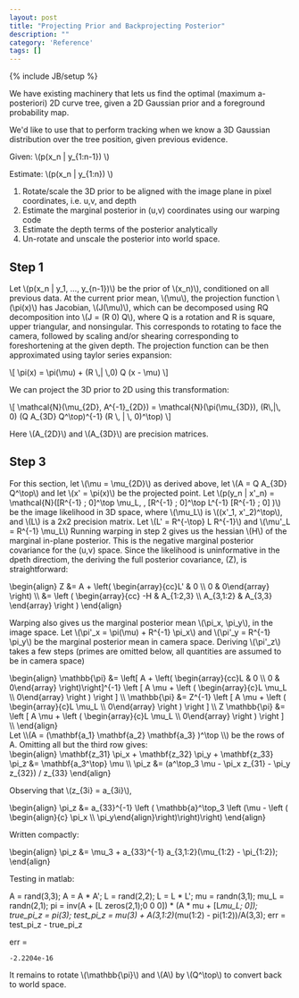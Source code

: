 ```yaml
---
layout: post
title: "Projecting Prior and Backprojecting Posterior"
description: ""
category: 'Reference'
tags: []
---
```

{% include JB/setup %}

We have existing machinery that lets us find the optimal (maximum a-posteriori) 2D curve tree, given a 2D Gaussian prior and a foreground probability map.

We'd like to use that to perform tracking when we know a 3D Gaussian distribution over the tree position, given previous evidence.  
 
Given: \\(p(x_n | y_{1:n-1}) \\) 

Estimate: \\(p(x_n | y_{1:n}) \\)


1. Rotate/scale the 3D prior to be aligned with the image plane in pixel coordinates, i.e. u,v, and depth
2. Estimate the marginal posterior in (u,v) coordinates using our warping code
3. Estimate the depth terms of the posterior analytically
4. Un-rotate and unscale the posterior into world space.

Step 1
-----------

Let \\(p(x_n | y_1, ..., y_{n-1})\\) be the prior of \\(x_n)\\), conditioned on all previous data.  At the current prior mean, \\(\mu\\), the projection function \\(\pi(x)\\) has Jacobian, \\(J(\mu)\\), which can be decomposed using RQ decomposition into \\(J = (R 0) Q\\), where Q is a rotation and R is square, upper triangular, and nonsingular.  This corresponds to rotating to face the camera, followed by scaling and/or shearing corresponding to foreshortening at the given depth.  The projection function can be then approximated using taylor series expansion:
  
<div>
\[
  \pi(x) = \pi(\mu) + (R \,| \,0) Q (x - \mu)
  \]
</div>

We can project the 3D prior to 2D using this transformation:
  
<div>
\[
  \mathcal{N}(\mu_{2D}, A^{-1}_{2D}) = \mathcal{N}(\pi(\mu_{3D}), (R\,|\, 0) (Q A_{3D} Q^\top)^{-1} (R \, | \, 0)^\top)
  \]
</div>

Here \\(A\_{2D}\\) and \\(A\_{3D}\\) are precision matrices.

Step 3
---------

For this section, let \\(\mu = \mu\_{2D}\\) as derived above, let \\(A = Q A\_{3D} Q^\top\\)  and let \\(x' = \pi(x)\\) be the projected point.
Let \\(p(y\_n | x'\_n) = \mathcal{N}([R^{-1} \; 0]^\top \mu\_L, \, [R^{-1} \;  0]^\top L^{-1} [R^{-1} \; 0] )\\) be the image likelihood in 3D space, where \\(\mu\_L\\) is \\((x'\_1, x'\_2)^\top\\), and \\(L\\) is a 2x2 precision matrix.  Let \\(L' = R^{-\top} L R^{-1}\\) and \\(\mu'\_L = R^{-1} \mu\_L\\) Running warping in step 2 gives us the hessian \\(H\\) of the marginal in-plane posterior.  This is the negative marginal posterior covariance for the (u,v) space.  Since the likelihood is uninformative in the dpeth directiom, the deriving the full posterior covariance, \(Z\), is straightforward:

<div>
\begin{align}
      Z &= A + \left( \begin{array}{cc}L' & 0 \\ 0 & 0\end{array} \right)  \\
       &= \left ( \begin{array}{cc} -H & A_{1:2,3} \\ A_{3,1:2} & A_{3,3} \end{array} \right )
\end{align}
</div>

Warping also gives us the marginal posterior mean \\(\pi\_x, \pi\_y\\), in the image space.  Let \\(\pi'\_x = \pi(\mu) + R^{-1} \pi\_x\\) and \\(\pi'\_y = R^{-1} \pi\_y\\) be the marginal posterior mean in camera space.  Deriving \\(\pi'\_z\\) takes a few steps  (primes are omitted below, all quantities are assumed to be in camera space)

<div>
\begin{align}
      \mathbb{\pi} &= \left[ A + \left( \begin{array}{cc}L & 0 \\ 0 & 0\end{array} \right)\right]^{-1} \left [ A \mu + \left ( \begin{array}{c}L \mu_L \\ 0\end{array} \right ) \right ]  \\
      \mathbb{\pi} &= Z^{-1} \left [ A \mu + \left ( \begin{array}{c}L \mu_L \\ 0\end{array} \right ) \right ]  \\
      Z \mathbb{\pi} &= \left [ A \mu + \left ( \begin{array}{c}L \mu_L \\ 0\end{array} \right ) \right ]  \\
\end{align}
</div>
Let \\(A = (\mathbf{a_1}  \mathbf{a_2} \mathbf{a_3} )^\top \\) be the rows of A.   Omitting all but the third row gives:
<div>
\begin{align}
      \mathbf{z_31} \pi_x + \mathbf{z_32} \pi_y + \mathbf{z_33} \pi_z &= \mathbf{a_3^\top} \mu \\
        \pi_z &= (a^\top_3 \mu - \pi_x z_{31} - \pi_y z_{32}) / z_{33} 
\end{align}
</div>

Observing that \\(z_{3i} = a_{3i}\\), 

<div>
\begin{align}
        \pi_z &= a_{33}^{-1} \left ( \mathbb{a}^\top_3 \left (\mu - \left ( \begin{align}{c} \pi_x \\ \pi_y\end{align}\right)\right)\right)
\end{align}
</div>

Written compactly:

<div>
\begin{align}
        \pi_z &= \mu_3 + a_{33}^{-1} a_{3,1:2}(\mu_{1:2} - \pi_{1:2});
\end{align}
</div>

Testing in matlab:
    
  A = rand(3,3); A = A * A';
  L = rand(2,2); L = L * L';
  mu = randn(3,1);
  mu_L = randn(2,1);
  pi = inv(A + [L zeros(2,1);0 0 0]) * (A * mu + [L*mu_L; 0]);
  true_pi_z = pi(3);
  test_pi_z = mu(3) + A(3,1:2)*(mu(1:2) - pi(1:2))/A(3,3);
  err = test_pi_z - true_pi_z

  err =

    -2.2204e-16

It remains to rotate \\(\mathbb{\pi}\\) and \\(A\\)  by \\(Q^\top\\) to convert back to world space.

